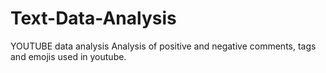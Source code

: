 # Text-Data-Analysis
YOUTUBE data analysis
Analysis of positive and negative comments, tags and emojis used in youtube.
